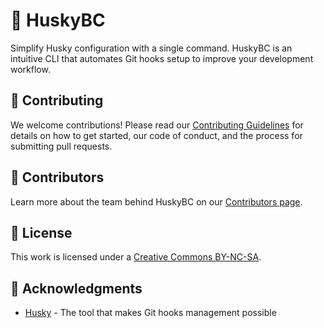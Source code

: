 # 🐶 HuskyBC

Simplify Husky configuration with a single command. HuskyBC is an intuitive CLI that automates Git hooks setup to improve your development workflow.

## 🤝 Contributing

We welcome contributions! Please read our [Contributing Guidelines](CONTRIBUTING.md) for details on how to get started, our code of conduct, and the process for submitting pull requests.

## 👥 Contributors

Learn more about the team behind HuskyBC on our [Contributors page](AUTHORS.md).

## 📄 License

This work is licensed under a [Creative Commons BY-NC-SA](LICENSE.md).

## 🌟 Acknowledgments

- [Husky](https://github.com/typicode/husky) - The tool that makes Git hooks management possible
